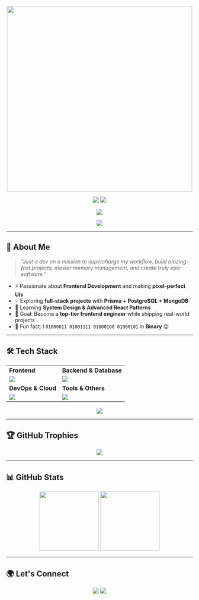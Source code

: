 <div align="center"> 
  <img width="500" src="https://readme-typing-svg.herokuapp.com?font=JetBrains+Mono&weight=600&size=28&duration=3000&color=2AF7B4&width=650&lines=Hi%2C+I'm+Anas+Nadkar;Frontend+Developer+%7C+React+%7C+Next.js;Building+fast%2C+scalable+and+modern+apps;Always+learning+%26+shipping+projects"/>
</div>

<p align="center">
  <a href="https://x.com/NadkarAnas45"><img src="https://skillicons.dev/icons?i=twitter" /></a>
  <a href="https://www.linkedin.com/in/anas-nadkar-2765121a9/"><img src="https://skillicons.dev/icons?i=linkedin" /></a>
</p>

<p align="center">
  <img src="assets/borderseparator.gif" />
</p>

<p align="center">
  <img src="https://komarev.com/ghpvc/?username=NadkarAnas45&label=Profile+Views&color=2af7b4&style=flat-square" />
</p>

---

## 🚀 About Me
> *“Just a dev on a mission to supercharge my workflow, build blazing-fast projects, master memory management, and create truly epic software.”*  

- ⚡ Passionate about **Frontend Development** and making **pixel-perfect UIs**  
- 💡 Exploring **full-stack projects** with **Prisma + PostgreSQL + MongoDB**  
- 🌱 Learning **System Design & Advanced React Patterns**  
- 🎯 Goal: Become a **top-tier frontend engineer** while shipping real-world projects  
- 🔐 Fun fact: I `01000011 01001111 01000100 01000101` in **Binary** 😉  

---

## 🛠️ Tech Stack  

<table>
<tr>
	<td><strong>Frontend</strong></td>
	<td><strong>Backend & Database</strong></td>
</tr>
<tr>
	<td><img src="https://skillicons.dev/icons?i=react,nextjs,typescript,javascript,html,css,tailwind&theme=dark"></td>
	<td><img src="https://skillicons.dev/icons?i=nodejs,express,prisma,postgresql,mongodb,firebase&theme=dark"></td>
</tr>
<tr>
	<td><strong>DevOps & Cloud</strong></td>
	<td><strong>Tools & Others</strong></td>
</tr>
<tr>
	<td><img src="https://skillicons.dev/icons?i=vercel,docker,kubernetes,azure,linux&theme=dark"></td>
	<td><img src="https://skillicons.dev/icons?i=git,github,githubactions,vscode&theme=dark"></td>
</tr>
</table>

<p align="center">
  <img src="https://capsule-render.vercel.app/api?type=rect&color=gradient&height=2.5"/>
</p>

---

## 🏆 GitHub Trophies
<p align="center">
  <img src="https://github-profile-trophy.vercel.app/?username=NadkarAnas45&theme=nord&no-frame=false&no-bg=true&margin-w=6&row=1" />
</p>

---

## 📊 GitHub Stats
<div align="center">
  <img src="https://github-readme-stats.vercel.app/api?username=NadkarAnas45&show_icons=true&theme=radical" height="160"/>
  <img src="https://github-readme-streak-stats.herokuapp.com/?user=NadkarAnas45&theme=radical" height="160"/>
</div>

---

## 🌍 Let's Connect  
<p align="center">
  <a href="https://x.com/NadkarAnas45"><img src="https://img.shields.io/badge/Twitter-2af7b4?style=for-the-badge&logo=twitter&logoColor=white"/></a>
  <a href="https://www.linkedin.com/in/anas-nadkar-2765121a9/"><img src="https://img.shields.io/badge/LinkedIn-2af7b4?style=for-the-badge&logo=linkedin&logoColor=white"/></a>
</p>

